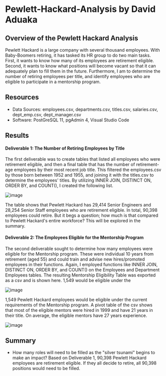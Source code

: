 # Pewlett-Hackard-Analysis by David Aduaka

## Overview of the Pewlett Hackard Analysis
Pewlett Hackard is a large company with several thousand employees. With Baby-Boomers retiring, it has tasked its HR group to do two main tasks. First, it wants to know how many of its employees are retirement eligible. Second, it wants to know what positions will become vacant so that it can adequately plan to fill them in the future. Furthermore, I am to determine the number of retiring employees per title, and identify employees who are eligible to participate in a mentorship program.

## Resources 
- Data Sources: employees.csv, departments.csv, titles.csv, salaries.csv, dept_emp.csv, dept_manager.csv
- Software: PostGreSQL 11, pgAdmin 4, Visual Studio Code

## Results
#### Deliverable 1: The Number of Retiring Employees by Title

The first deliverable was to create tables that listed all employees who were retirement eligible, and then a final table that has the number of retirement-age employees by their most recent job title. This filtered the employees.csv by those born between 1952 and 1955, and joining it with the titles.csv to determine the employees' titles. By utilizing INNER JOIN, DISTINCT ON, ORDER BY, and COUNT(), I created the following list.

![image](https://user-images.githubusercontent.com/70069730/154860298-ddfe7307-1595-4fc8-936e-992e3ca03338.png)

The table shows that Pewlett Hackard has 29,414 Senior Engineers and 28,254 Senior Staff employees who are retirement eligible. In total, 90,398 employees could retire. But it begs a question; how much is that compared to Pewlett Hackard's entire workforce? This will be explored in the summary.

#### Deliverable 2: The Employees Eligible for the Mentorship Program

The second deliverable sought to determine how many employees were eligible for the Mentorship program. These were individual 10 years from retirement (aged 55) and could train and advise new hires/promoted employees in their functions. Again, I employed functions like INNER JOIN, DISTINCT ON, ORDER BY, and COUNT() on the Employees and Department Employees tables. The resulting Mentorship Eligibility Table was exported as a csv and is shown here. 1,549 would be eligible under the

![image](https://user-images.githubusercontent.com/70069730/154860336-729af6d2-1757-4043-9736-1e0bcc28d568.png)

1,549 Pewlett Hackard employees would be eligible under the current requirements of the Mentorship program. A pivot table of the csv shows that most of the eligible mentors were hired in 1999 and have 21 years in their title. On average, the eligible mentors have 27 years experience.

![image](https://user-images.githubusercontent.com/70069730/154860352-c99e2130-662b-4ab9-a8d4-a96f5dd72005.png)

## Summary 

  - How many roles will need to be filled as the "silver tsunami" begins to make an impact?
Based on Deliverable 1, 90,398 Pewlett Hackard employees are retirement eligible. If they all decide to retire, all 90,398 positions would need to be filled.


